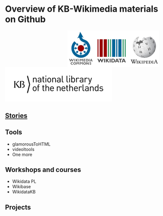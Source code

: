 # Overview of KB-Wikimedia materials on Github

<img src="media/wikimedia-logos.png" align="right" width="300" hspace="0" align="right"/>
<img src="media/KB_Nationale-Bibliotheek_Logo_RGB-Zwart-EN.png" width="350" hspace="0"/>


<br clear="all"/>

## [Stories](https://kbnlwikimedia.github.io/stories/index.html)

## Tools
* glamorousToHTML
* videoltools
* One more


## Workshops and courses
* Wikidata PL 
* Wikibase
* WikidataKB

## Projects


